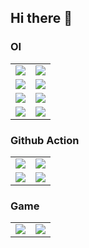 ## Hi there 👋
### OI

<table>
  <tr>
    <td>
      <a href="https://github.com/OIerOrg/PPTs-in-OI">
        <img align="center" src="https://github-readme-stats.vercel.app/api/pin/?username=OIerOrg&repo=PPTs-in-OI&show_owner=true" />
      </a>
    </td>
    <td>
      <a href="https://github.com/OIerOrg/OI">
        <img align="center" src="https://github-readme-stats.vercel.app/api/pin/?username=OIerOrg&repo=OI&show_owner=true" />
      </a>
    </td>
  </tr>
  <tr>
    <td>
      <a href="https://github.com/OIerOrg/OI-Test">
        <img align="center" src="https://github-readme-stats.vercel.app/api/pin/?username=OIerOrg&repo=OI-Test&show_owner=true" />
      </a>
    </td>
    <td>
      <a href="https://github.com/OIerOrg/OI-Contest">
        <img align="center" src="https://github-readme-stats.vercel.app/api/pin/?username=OIerOrg&repo=OI-Contest&show_owner=true" />
      </a>
    </td>
  </tr>
  <tr>
    <td>
      <a href="https://github.com/OIerOrg/GraphEditorEN">
        <img align="center" src="https://github-readme-stats.vercel.app/api/pin/?username=OIerOrg&repo=GraphEditorEN&show_owner=true" />
      </a>
    </td>
    <td>
      <a href="https://github.com/OIerOrg/GraphEditorZH">
        <img align="center" src="https://github-readme-stats.vercel.app/api/pin/?username=OIerOrg&repo=GraphEditorZH&show_owner=true" />
      </a>
    </td>
  </tr>
  <tr>
    <td>
      <a href="https://github.com/OIerOrg/Luogu-Payment">
        <img align="center" src="https://github-readme-stats.vercel.app/api/pin/?username=OIerOrg&repo=Luogu-Payment&show_owner=true" />
      </a>
    </td>
    <td>
      <a href="https://github.com/OIerOrg/OI-Wiki">
        <img align="center" src="https://github-readme-stats.vercel.app/api/pin/?username=OIerOrg&repo=OI-Wiki&show_owner=true" />
      </a>
    </td>
  </tr>
</table>

### Github Action

<table>
  <tr>
    <td>
      <a href="https://github.com/OIerOrg/GreenhubLicence">
        <img align="center" src="https://github-readme-stats.vercel.app/api/pin/?username=OIerOrg&repo=GreenhubLicence&show_owner=true" />
      </a>
    </td>
    <td>
      <a href="https://github.com/OIerOrg/memorandum">
        <img align="center" src="https://github-readme-stats.vercel.app/api/pin/?username=OIerOrg&repo=memorandum&show_owner=true" />
      </a>
    </td>
  </tr>
  <tr>
    <td>
      <a href="https://github.com/OIerOrg/Chat">
        <img align="center" src="https://github-readme-stats.vercel.app/api/pin/?username=OIerOrg&repo=Chat&show_owner=true" />
      </a>
    </td>
    <td>
      <a href="https://github.com/OIerOrg/Hydrooj">
        <img align="center" src="https://github-readme-stats.vercel.app/api/pin/?username=OIerOrg&repo=Hydrooj&show_owner=true" />
      </a>
    </td>
  </tr>
</table>

### Game

<table>
  <tr>
    <td>
      <a href="https://github.com/OIerOrg/dino">
        <img align="center" src="https://github-readme-stats.vercel.app/api/pin/?username=OIerOrg&repo=dino&show_owner=true" />
      </a>
    </td>
    <td>
      <a href="https://github.com/OIerOrg/Wind">
        <img align="center" src="https://github-readme-stats.vercel.app/api/pin/?username=OIerOrg&repo=Wind&show_owner=true" />
      </a>
    </td>
  </tr>
</table>
